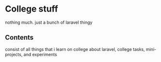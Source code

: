 # College stuff
nothing much. just a bunch of laravel thingy

## Contents
consist of all things that i learn on college about laravel, college tasks, mini-projects, and experiments

